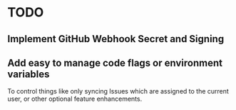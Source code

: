 # TODO

## Implement GitHub Webhook Secret and Signing

## Add easy to manage code flags or environment variables
To control things like only syncing Issues which are assigned to the current user, or other optional feature enhancements.
